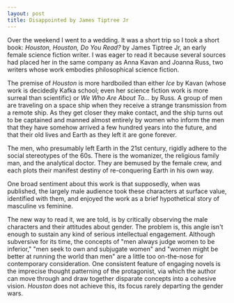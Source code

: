 ```yaml
---
layout: post
title: Disappointed by James Tiptree Jr
---
```

Over the weekend I went to a wedding. It was a short trip so I took a short book: *Houston, Houston, Do You Read?* by James Tiptree Jr, an early female science fiction writer. I was eager to read it because several sources had placed her in the same company as Anna Kavan and Joanna Russ, two writers whose work embodies philosophical science fiction.

The premise of *Houston* is more hardboiled than either *Ice* by Kavan (whose work is decidedly Kafka school; even her science fiction work is more surreal than scientific) or *We Who Are About To...* by Russ. A group of men are traveling on a space ship when they receive a strange transmission from a remote ship. As they get closer they make contact, and the ship turns out to be captained and manned almost entirely by women who inform the men that they have somehow arrived a few hundred years into the future, and that their old lives and Earth as they left it are gone forever.

The men, who presumably left Earth in the 21st century, rigidly adhere to the social stereotypes of the 60s. There is the womanizer, the religious family man, and the analytical doctor. They are bemused by the female crew, and each plots their manifest destiny of re-conquering Earth in his own way.

One broad sentiment about this work is that supposedly, when was published, the largely male audience took these characters at surface value, identified with them, and enjoyed the work as a brief hypothetical story of masculine vs feminine.

The new way to read it, we are told, is by critically observing the male characters and their attitudes about gender. The problem is, this angle isn't enough to sustain any kind of serious intellectual engagement. Although subversive for its time, the concepts of "men always judge women to be inferior," "men seek to own and subjugate women" and "women might be better at running the world than men" are a little too on-the-nose for contemporary consideration. One consistent feature of engaging novels is the imprecise thought patterning of the protagonist, via which the author can move through and draw together disparate concepts into a cohesive vision. *Houston* does not achieve this, its focus rarely departing the gender wars.
